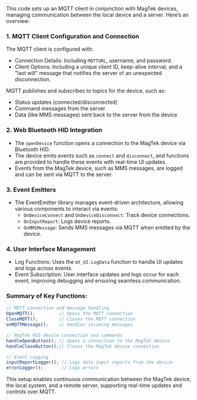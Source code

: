 This code sets up an MQTT client in conjunction with MagTek devices, managing communication between the local device and a server. Here’s an overview:

### 1. MQTT Client Configuration and Connection

   The MQTT client is configured with:
   - Connection Details: Including `MQTTURL`, username, and password.
   - Client Options: Including a unique client ID, keep-alive interval, and a "last will" message that notifies the server of an unexpected disconnection.

   MQTT publishes and subscribes to topics for the device, such as:
   - Status updates (connected/disconnected)
   - Command messages from the server
   - Data (like MMS messages) sent back to the server from the device

### 2. Web Bluetooth HID Integration

   - The `openDevice` function opens a connection to the MagTek device via Bluetooth HID.
   - The device emits events such as `connect` and `disconnect`, and functions are provided to handle these events with real-time UI updates.
   - Events from the MagTek device, such as MMS messages, are logged and can be sent via MQTT to the server.

### 3. Event Emitters

   - The EventEmitter library manages event-driven architecture, allowing various components to interact via events:
      - `OnDeviceConnect` and `OnDeviceDisconnect`: Track device connections.
      - `OnInputReport`: Logs device reports.
      - `OnMMSMessage`: Sends MMS messages via MQTT when emitted by the device.

### 4. User Interface Management

   - Log Functions: Uses the `mt_UI.LogData` function to handle UI updates and logs across events.
   - Event Subscription: User interface updates and logs occur for each event, improving debugging and ensuring seamless communication.

### Summary of Key Functions:

```javascript
// MQTT connection and message handling
OpenMQTT();         // Opens the MQTT connection
CloseMQTT();        // Closes the MQTT connection
onMQTTMessage();    // Handles incoming messages

// MagTek HID device connection and commands
handleOpenButton(); // Opens a connection to the MagTek device
handleCloseButton();// Closes the MagTek device connection

// Event Logging
inputReportLogger(); // Logs data input reports from the device
errorLogger();       // Logs errors
```

This setup enables continuous communication between the MagTek device, the local system, and a remote server, supporting real-time updates and controls over MQTT.